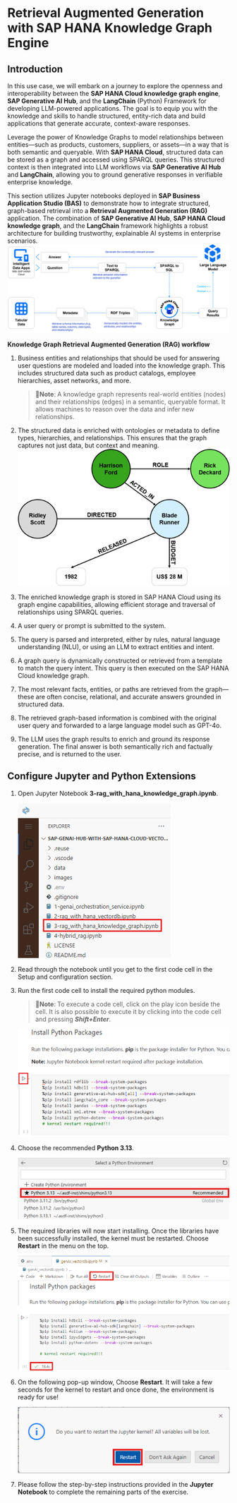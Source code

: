 # Retrieval Augmented Generation with SAP HANA Knowledge Graph Engine

## Introduction

In this use case, we will embark on a journey to explore the openness and interoperability between the **SAP HANA Cloud knowledge graph engine**, **SAP Generative AI Hub**, and the **LangChain** (Python) Framework for developing LLM-powered applications. The goal is to equip you with the knowledge and skills to handle structured, entity-rich data and build applications that generate accurate, context-aware responses.

Leverage the power of Knowledge Graphs to model relationships between entities—such as products, customers, suppliers, or assets—in a way that is both semantic and queryable. With **SAP HANA Cloud**, structured data can be stored as a graph and accessed using SPARQL queries. This structured context is then integrated into LLM workflows via **SAP Generative AI Hub** and **LangChain**, allowing you to ground generative responses in verifiable enterprise knowledge.

This section utilizes Jupyter notebooks deployed in **SAP Business Application Studio (BAS)** to demonstrate how to integrate structured, graph-based retrieval into a **Retrieval Augmented Generation (RAG)** application. The combination of **SAP Generative AI Hub**, **SAP HANA Cloud knowledge graph**, and the **LangChain** framework highlights a robust architecture for building trustworthy, explainable AI systems in enterprise scenarios.
![](img/rag_kg.png)

**Knowledge Graph Retrieval Augmented Generation (RAG) workflow**

1. Business entities and relationships that should be used for answering user questions are modeled and loaded into the knowledge graph. This includes structured data such as product catalogs, employee hierarchies, asset networks, and more.
    >📝**Note**: A knowledge graph represents real-world entities (nodes) and their relationships (edges) in a semantic, queryable format. It allows machines to reason over the data and infer new relationships.
2. The structured data is enriched with ontologies or metadata to define types, hierarchies, and relationships. This ensures that the graph captures not just data, but context and meaning.
![](img/ontologies.png)

3. The enriched knowledge graph is stored in SAP HANA Cloud using its graph engine capabilities, allowing efficient storage and traversal of relationships using SPARQL queries.
4. A user query or prompt is submitted to the system.
5. The query is parsed and interpreted, either by rules, natural language understanding (NLU), or using an LLM to extract entities and intent.
6. A graph query is dynamically constructed or retrieved from a template to match the query intent. This query is then executed on the SAP HANA Cloud knowledge graph.
7. The most relevant facts, entities, or paths are retrieved from the graph—these are often concise, relational, and accurate answers grounded in structured data.
8. The retrieved graph-based information is combined with the original user query and forwarded to a large language model such as GPT-4o.
9. The LLM uses the graph results to enrich and ground its response generation. The final answer is both semantically rich and factually precise, and is returned to the user.


## Configure Jupyter and Python Extensions

1. Open Jupyter Notebook **3-rag_with_hana_knowledge_graph.ipynb**.  

    ![](img/kg-001.png)

2. Read through the notebook until you get to the first code cell in the Setup and configuration section.

3. Run the first code cell to install the required python modules.

    >📝**Note**: To execute a code cell, click on the play icon beside the cell. It is also possible to execute it by clicking into the code cell and pressing ***Shift+Enter***.

    ![](img/kg-002.png)

5. Choose the recommended **Python 3.13**. 

    ![](img/vectordb_016.png)

6. The required libraries will now start installing. Once the libraries have been successfully installed, the kernel must be restarted. Choose **Restart** in the menu on the top.

    ![](img/vectordb_017.png)

7. On the following pop-up window, Choose **Restart**. It will take a few seconds for the kernel to restart and once done, the environment is ready for use!

    ![](img/vectordb_018.png)

8. Please follow the step-by-step instructions provided in the **Jupyter Notebook** to complete the remaining parts of the exercise.
